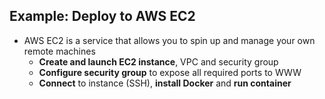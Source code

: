 ## Example: Deploy to AWS EC2

- AWS EC2 is a service that allows you to spin up and manage your own remote machines
  - **Create and launch EC2 instance**, VPC and security group
  - **Configure security group** to expose all required ports to WWW
  - **Connect** to instance (SSH), **install Docker** and **run container**
